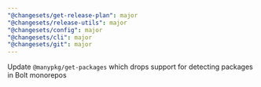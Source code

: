 ```yaml
---
"@changesets/get-release-plan": major
"@changesets/release-utils": major
"@changesets/config": major
"@changesets/cli": major
"@changesets/git": major
---
```


Update `@manypkg/get-packages` which drops support for detecting packages in Bolt monorepos
